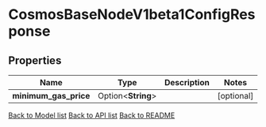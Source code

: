 # CosmosBaseNodeV1beta1ConfigResponse

## Properties

Name | Type | Description | Notes
------------ | ------------- | ------------- | -------------
**minimum_gas_price** | Option<**String**> |  | [optional]

[Back to Model list](../README.md#documentation-for-models) [Back to API list](../README.md#documentation-for-api-endpoints) [Back to README](../README.md)


